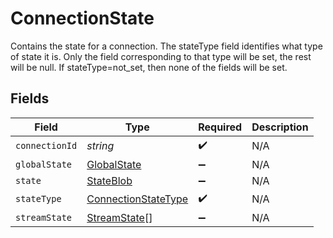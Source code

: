 # ConnectionState

Contains the state for a connection. The stateType field identifies what type of state it is. Only the field corresponding to that type will be set, the rest will be null. If stateType=not_set, then none of the fields will be set.


## Fields

| Field                                                             | Type                                                              | Required                                                          | Description                                                       |
| ----------------------------------------------------------------- | ----------------------------------------------------------------- | ----------------------------------------------------------------- | ----------------------------------------------------------------- |
| `connectionId`                                                    | *string*                                                          | :heavy_check_mark:                                                | N/A                                                               |
| `globalState`                                                     | [GlobalState](../../models/shared/globalstate.md)                 | :heavy_minus_sign:                                                | N/A                                                               |
| `state`                                                           | [StateBlob](../../models/shared/stateblob.md)                     | :heavy_minus_sign:                                                | N/A                                                               |
| `stateType`                                                       | [ConnectionStateType](../../models/shared/connectionstatetype.md) | :heavy_check_mark:                                                | N/A                                                               |
| `streamState`                                                     | [StreamState](../../models/shared/streamstate.md)[]               | :heavy_minus_sign:                                                | N/A                                                               |